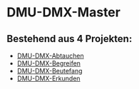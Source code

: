# DMU-DMX-Master

## Bestehend aus 4 Projekten:
- [DMU-DMX-Abtauchen](https://github.com/DEXPERIO/DMU-DMX-Master/tree/master/DMU-DMX-Abtauchen)
- [DMU-DMX-Begreifen](https://github.com/DEXPERIO/DMU-DMX-Master/tree/master/DMU-DMX-Begreifen)
- [DMU-DMX-Beutefang](https://github.com/DEXPERIO/DMU-DMX-Master/tree/master/DMU-DMX-Beutefang)
- [DMU-DMX-Erkunden](https://github.com/DEXPERIO/DMU-DMX-Master/tree/master/DMU-DMX-Erkunden)
